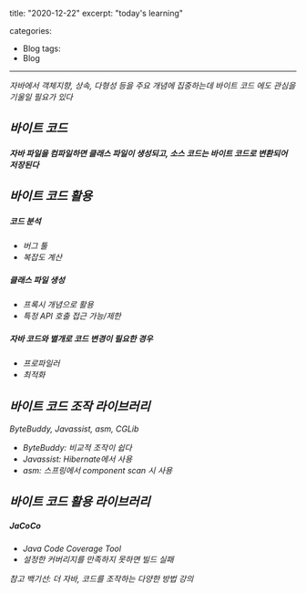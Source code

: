 title: "2020-12-22"
excerpt: "today's learning"

categories:
  - Blog
tags:
  - Blog
---

<em>자바에서 객체지향, 상속, 다형성 등을 주요 개념에 집중하는데 <em>바이트 코드</em> 에도 관심을 기울일 필요가 있다    

## 바이트 코드
##### <em> 자바 파일을 컴파일하면 클래스 파일이 생성되고,  소스 코드는 바이트 코드로 변환되어 저장된다</em>  

## 바이트 코드 활용 
##### 코드 분석
  * 버그 툴
  * 복잡도 계산
 ##### 클래스 파일 생성
  * 프록시 개념으로 활용
  * 특정 API 호출 접근 가능/제한
 ##### 자바 코드와 별개로 코드 변경이 필요한 경우
  * 프로파일러
  * 최적화
  
 

## 바이트 코드 조작 라이브러리
<em>ByteBuddy, Javassist, asm, CGLib</em>
  * ByteBuddy: 비교적 조작이 쉽다
  * Javassist: Hibernate에서 사용
  * asm: 스프링에서 component scan 시 사용 

## 바이트 코드 활용 라이브러리
##### JaCoCo
* <em>Java Code Coverage Tool</em>
* 설정한 커버리지를 만족하지 못하면 빌드 실패







참고
백기선: 더 자바, 코드를 조작하는 다양한 방법 강의
